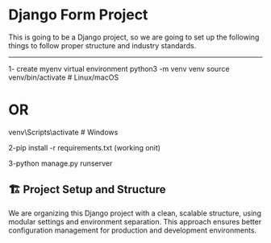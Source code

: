 # Django Form Project

This is going to be a Django project, so we are going to set up the following things to follow proper structure and industry standards.

---
1- create myenv virtual environment
python3 -m venv venv
source venv/bin/activate  # Linux/macOS
# OR
venv\Scripts\activate     # Windows

2-pip install -r requirements.txt (working onit)

3-python manage.py runserver

## 🏗️ Project Setup and Structure

We are organizing this Django project with a clean, scalable structure, using modular settings and environment separation. This approach ensures better configuration management for production and development environments.

